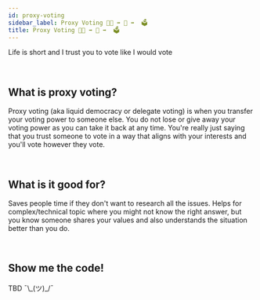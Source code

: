 ```yaml
---
id: proxy-voting 
sidebar_label: Proxy Voting 👥👥 ➡️ 👤 ➡️  🗳️  
title: Proxy Voting 👥👥 ➡️ 👤 ➡️  🗳️
---
```


Life is short and I trust you to vote like I would vote

<br>

## What is proxy voting?

Proxy voting (aka liquid democracy or delegate voting) is when you transfer your voting power to someone else. You do not lose or give away your voting power as you can take it back at any time. You're really just saying that you trust someone to vote in a way that aligns with your interests and you'll vote however they vote.

<br>

## What is it good for?

Saves people time if they don't want to research all the issues. 
Helps for complex/technical topic where you might not know the right answer, but you know someone shares your values and also understands the situation better than you do.

<br>

## Show me the code!

TBD ¯\\\_(ツ)\_/¯

<br>


